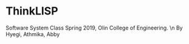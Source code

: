 # ThinkLISP
Software System Class Spring 2019, Olin College of Engineering. \n
By Hyegi, Athmika, Abby
